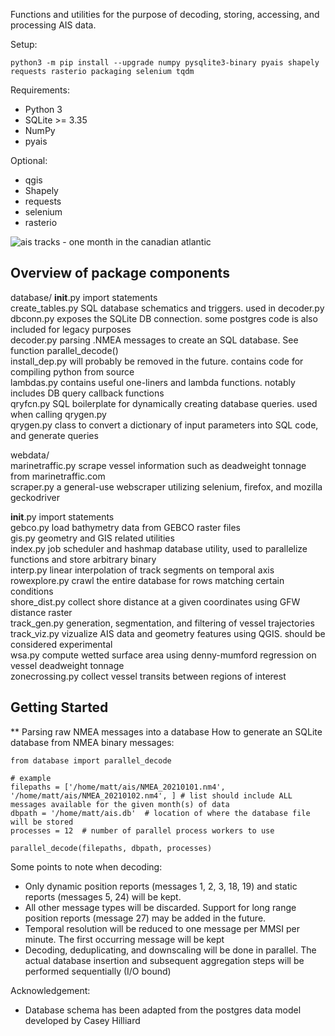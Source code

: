 Functions and utilities for the purpose of decoding, storing, accessing, and processing AIS data. 

Setup:
  ```
  python3 -m pip install --upgrade numpy pysqlite3-binary pyais shapely requests rasterio packaging selenium tqdm
  ```

Requirements:
  * Python 3
  * SQLite >= 3.35
  * NumPy
  * pyais

Optional:
  * qgis
  * Shapely
  * requests
  * selenium
  * rasterio



![ais tracks - one month in the canadian atlantic](https://gitlab.meridian.cs.dal.ca/matt_s/ais_public/-/raw/master/output/scriptoutput.png)



## Overview of package components

  database/
    __init__.py             import statements  
    create_tables.py        SQL database schematics and triggers. used in decoder.py  
    dbconn.py               exposes the SQLite DB connection. some postgres code is also included for legacy purposes  
    decoder.py              parsing .NMEA messages to create an SQL database. See function parallel_decode()  
    install_dep.py          will probably be removed in the future. contains code for compiling python from source  
    lambdas.py              contains useful one-liners and lambda functions. notably includes DB query callback functions  
    qryfcn.py               SQL boilerplate for dynamically creating database queries. used when calling qrygen.py  
    qrygen.py               class to convert a dictionary of input parameters into SQL code, and generate queries  
  
  webdata/  
    marinetraffic.py        scrape vessel information such as deadweight tonnage from marinetraffic.com  
    scraper.py              a general-use webscraper utilizing selenium, firefox, and mozilla geckodriver  
  
  __init__.py               import statements  
  gebco.py                  load bathymetry data from GEBCO raster files  
  gis.py                    geometry and GIS related utilities  
  index.py                  job scheduler and hashmap database utility, used to parallelize functions and store arbitrary binary  
  interp.py                 linear interpolation of track segments on temporal axis  
  rowexplore.py             crawl the entire database for rows matching certain conditions  
  shore_dist.py             collect shore distance at a given coordinates using GFW distance raster  
  track_gen.py              generation, segmentation, and filtering of vessel trajectories  
  track_viz.py              vizualize AIS data and geometry features using QGIS. should be considered experimental  
  wsa.py                    compute wetted surface area using denny-mumford regression on vessel deadweight tonnage  
  zonecrossing.py           collect vessel transits between regions of interest  
   


## Getting Started

** Parsing raw NMEA messages into a database
How to generate an SQLite database from NMEA binary messages:

```
from database import parallel_decode

# example
filepaths = ['/home/matt/ais/NMEA_20210101.nm4', '/home/matt/ais/NMEA_20210102.nm4', ] # list should include ALL messages available for the given month(s) of data
dbpath = '/home/matt/ais.db'  # location of where the database file will be stored
processes = 12  # number of parallel process workers to use

parallel_decode(filepaths, dbpath, processes)

```

Some points to note when decoding: 
  - Only dynamic position reports (messages 1, 2, 3, 18, 19) and static reports (messages 5, 24) will be kept.
  - All other message types will be discarded. Support for long range position reports (message 27) may be added in the future.
  - Temporal resolution will be reduced to one message per MMSI per minute. The first occurring message will be kept
  - Decoding, deduplicating, and downscaling will be done in parallel. The actual database insertion and subsequent aggregation steps will be performed sequentially (I/O bound)


Acknowledgement:
  * Database schema has been adapted from the postgres data model developed by Casey Hilliard

